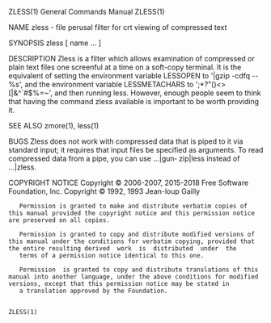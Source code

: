 ZLESS(1)                                                                                   General Commands Manual                                                                                   ZLESS(1)

NAME
       zless - file perusal filter for crt viewing of compressed text

SYNOPSIS
       zless [ name ...  ]

DESCRIPTION
       Zless  is  a  filter which allows examination of compressed or plain text files one screenful at a time on a soft-copy terminal.  It is the equivalent of setting the environment variable LESSOPEN to
       '|gzip -cdfq -- %s', and the environment variable LESSMETACHARS to '<space><tab><newline>;*?"()<>[|&^`#\$%=~', and then running less.  However, enough people seem to think that  having  the  command
       zless available is important to be worth providing it.

SEE ALSO
       zmore(1), less(1)

BUGS
       Zless  does  not  work with compressed data that is piped to it via standard input; it requires that input files be specified as arguments.  To read compressed data from a pipe, you can use ...|gun‐
       zip|less instead of ...|zless.

COPYRIGHT NOTICE
       Copyright © 2006-2007, 2015-2018 Free Software Foundation, Inc.
       Copyright © 1992, 1993 Jean-loup Gailly

       Permission is granted to make and distribute verbatim copies of this manual provided the copyright notice and this permission notice are preserved on all copies.

       Permission is granted to copy and distribute modified versions of this manual under the conditions for verbatim copying, provided that the entire resulting derived  work  is  distributed  under  the
       terms of a permission notice identical to this one.

       Permission  is granted to copy and distribute translations of this manual into another language, under the above conditions for modified versions, except that this permission notice may be stated in
       a translation approved by the Foundation.

                                                                                                                                                                                                     ZLESS(1)
